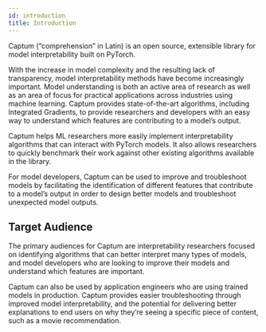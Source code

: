 ```yaml
---
id: introduction
title: Introduction
---
```

Captum (“comprehension” in Latin) is an open source, extensible library for model interpretability built on PyTorch.

With the increase in model complexity and the resulting lack of transparency, model interpretability methods have become increasingly important. Model understanding is both an active area of research as well as an area of focus for practical applications across industries using machine learning. Captum provides state-of-the-art algorithms, including Integrated Gradients, to provide researchers and developers with an easy way to understand which features are contributing to a model’s output.

Captum helps ML researchers more easily implement interpretability algorithms that can interact with PyTorch models. It also allows researchers to quickly benchmark their work against other existing algorithms available in the library.

For model developers, Captum can be used to improve and troubleshoot models by facilitating the identification of different features that contribute to a model’s output in order to design better models and troubleshoot unexpected model outputs.

## Target Audience

The primary audiences for Captum are interpretability researchers focused on identifying algorithms that can better interpret many types of models, and model developers who are looking to improve their models and understand which features are important.

Captum can also be used by application engineers who are using trained models in production. Captum provides easier troubleshooting through improved model interpretability, and the potential for delivering better explanations to end users on why they’re seeing a specific piece of content, such as a movie recommendation.
